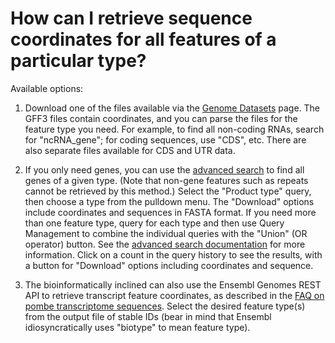 # How can I retrieve sequence coordinates for all features of a particular type?
<!-- pombase_categories: Finding data -->

Available options:

1.  Download one of the files available via the 
    [Genome Datasets](/downloads/genome-datasets) 
    page. The GFF3 files contain coordinates, and you can parse the
    files for the feature type you need. For example, to find all
    non-coding RNAs, search for "ncRNA\_gene"; for coding sequences,
    use "CDS", etc.  There are also separate files available for CDS
    and UTR data.

2.  If you only need genes, you can use the [advanced search](/query)
    to find all genes of a given type. (Note that non-gene features
    such as repeats cannot be retrieved by this method.) Select the
    "Product type" query, then choose a type from the pulldown
    menu. The "Download" options include coordinates and sequences in
    FASTA format. If you need more than one feature type,
    query for each type and then use Query Management to combine the
    individual queries with the "Union" (OR operator) button. See the 
    [advanced search documentation](/documentation/advanced-search)
    for more information. Click on a count in the query history to see
    the results, with a button for "Download" options including
    coordinates and sequence.

3.  The bioinformatically inclined can also use the Ensembl Genomes REST
    API to retrieve transcript feature coordinates, as described in the
    [FAQ on pombe transcriptome sequences](/faq/is-the-s-pombe-transcriptome-available-in-fasta-format).
    Select the desired feature type(s) from the output file of stable
    IDs (bear in mind that Ensembl idiosyncratically uses "biotype" to
    mean feature type).

<!--
Example advanced search query: [snoRNA genes](/spombe/query/builder?filter=37&value=%5B%7B%22param%22:%7B%22filter_1%22:%7B%22filter%22:%229%22,%22query%22:%22snoRNA%22%7D%7D,%22filter_count%22:%221%22%7D%5D) 
-->
